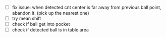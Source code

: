 - [ ] fix issue: when detected cnt center is far away from previous ball point, abandon it. (pick up the nearest one)
- [ ] try mean shift
- [ ] check if ball get into pocket
- [ ] check if detected ball is in table area
